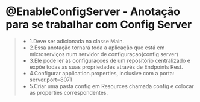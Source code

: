 # @EnableConfigServer - Anotação para se trabalhar com Config Server
> - 1.Deve ser adicionada na classe Main.
> - 2.Essa anotação tornará toda a aplicação que está em microserviços num servidor de configuraçao(config server)
> - 3.Ele pode ler as configuraçoes de um repositório centralizado e expõe todas as suas propriedades através de Endpoints Rest.
> - 4.Configurar application.properties, inclusive com a porta: server.port=8071
> - 5.Criar uma pasta config em Resources chamada config e colocar as properties correspondentes.